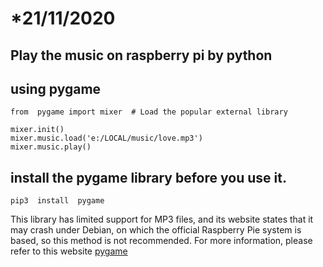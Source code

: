   # *21/11/2020

## Play the music on raspberry pi by python

##  using pygame
```
from  pygame import mixer  # Load the popular external library 

mixer.init()
mixer.music.load('e:/LOCAL/music/love.mp3')
mixer.music.play()
```

## install the pygame library before you use it.
```
pip3  install  pygame
```

This library has limited support for MP3 files, and its website states that it may crash under Debian, on which the official Raspberry Pie system is based, so this method is not recommended. For more information, please refer to this website [pygame](http://www.pygame.org/docs/ref/music.html)



